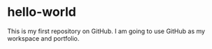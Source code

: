 # hello-world
This is my first repository on GitHub. I am going to use GitHub as my workspace and portfolio.
